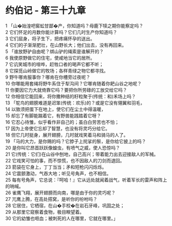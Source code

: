 # 约伯记 - 第三十九章
  
 1 「山�始湟吧窖蚣甘鄙�产，你知道吗？母鹿下犊之期你能察定吗？  
 2 它们怀足的月数你能计算吗？它们几时生产你知道吗？  
 3 它们屈身，将子生下，把疼痛怀孕的送出。  
 4 它们的子渐渐肥壮，在山野长大；他们出去，没有再回来。  
 5 「谁放野驴自由呢？绑山驴的绳索是谁解开的？  
 6 我使原野做它的住宅，使咸地当它的居所。  
 7 它讥笑城市的喧哗，赶牲口者的喝声它都不听；  
 8 它探觅山岭做它的牧场；各样青绿之物它都寻找。  
 9 野牛哪肯服事你？哪肯在你槽旁过夜呢？  
 10 你哪能用套绳将野牛系住于犁沟间？它哪肯随着你耙山谷之地呢？  
 11 你要因它力大就倚靠它吗？要把你所劳碌的工放交给它吗？  
 12 你相信它能回来，将你撒种结的籽粒聚于(传统：和)禾场上吗？  
 13 「鸵鸟的翅膀难道是迟笨(传统：欢乐)的？或是它没有翎翼和羽毛，  
 14 以致须把蛋下在地上，使它们在尘土中得温暖，  
 15 却忘了有脚能踹着它，有野兽能践踏着它呀？  
 16 它忍心待雏，似乎看作非自己的；虽白白劳苦也不怕；  
 17 因为上帝使它忘却了智慧，也没有将灵巧分给它。  
 18 但它几时挺身，展开翅膀，几时就戏笑着马和骑马的人了。  
 19 「马的大力，是你赐的吗？它脖子上挓挲的鬃，是你给它披上的吗？  
 20 是你叫它昂首跃跃像蝗虫，有喷气之威，使人恐惊吗？  
 21 它(传统：它们)在山谷中刨地，自己高兴；带着能力出去迎接敌人的军械。  
 22 它戏笑可怕的事，而不惊慌，也不因敌人的刀剑而退回。  
 23 箭袋在它身上，丁丁当当；矛和短枪闪闪烁烁。  
 24 它震颤激动，气吞大地；听见号角声，也不相信。  
 25 每有号角声，它总说：『呵哈！』它从远处就闻着战气，听着军长的雷声和阵上的呐喊。  
 26 雀鹰飞翔，展开翅膀而向南，哪是由于你的灵巧呢？  
 27 兀鹰上腾，在高处搭窝，是听你的吩咐吗？  
 28 它居住，它栖宿，在山�手校�在岩石牙峰，巩固之处；  
 29 从那里它窥察着食物，极目睽望着。  
 30 它的幼雏也咂血；被刺死的人在哪里，它就在哪里。」